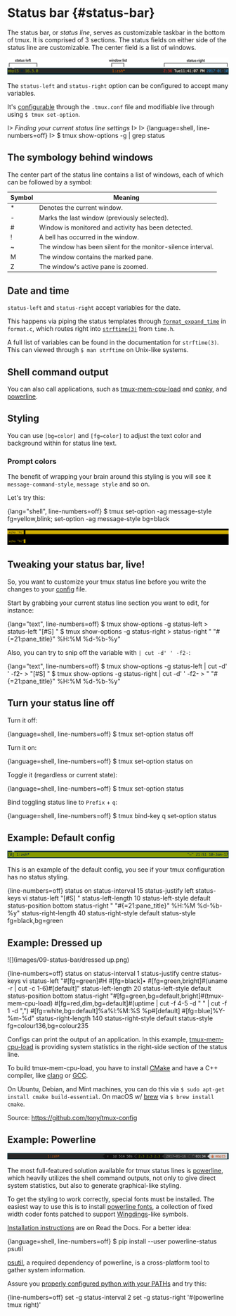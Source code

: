 # Status bar {#status-bar}

The status bar, or *status line*, serves as customizable taskbar in the bottom
of tmux. It is comprised of 3 sections. The status fields on either side
of the status line are customizable. The center field is a list of windows.

![](images/09-status-bar/overview.png)

The `status-left` and `status-right` option can be configured to accept 
many variables.

It's [configurable](#config) through the `.tmux.conf` file and modifiable live
through using `$ tmux set-option`.

I> *Finding your current status line settings* 
I>
I> {language=shell, line-numbers=off}
I>     $ tmux show-options -g | grep status

## The symbology behind windows

The center part of the status line contains a list of windows, each of which can
be followed by a symbol:

| Symbol | Meaning                                                      |
|--------|--------------------------------------------------------------|
| *      | Denotes the current window.                                  |
| -      | Marks the last window (previously selected).                 |
| #      | Window is monitored and activity has been detected.          |
| !      | A bell has occurred in the window.                           |
| ~      | The window has been silent for the monitor-silence interval. |
| M      | The window contains the marked pane.                         |
| Z      | The window's active pane is zoomed.                          |

## Date and time

`status-left` and `status-right` accept variables for the date. 

This happens via piping the status templates through [`format_expand_time`](https://github.com/tmux/tmux/blob/2.3/format.c#L868)
in `format.c`, which routes right into [`strftime(3)`](http://pubs.opengroup.org/onlinepubs/9699919799/functions/strftime.html)
from `time.h`.

A full list of variables can be found in the documentation for `strftime(3)`.
This can viewed through `$ man strftime` on Unix-like systems.

## Shell command output

You can also call applications, such as [tmux-mem-cpu-load](https://github.com/thewtex/tmux-mem-cpu-load)
and [conky](https://github.com/brndnmtthws/conky), and [powerline](#powerline).

## Styling

You can use `[bg=color]` and `[fg=color]` to adjust the text color and
background within for status line text. 

### Prompt colors

The benefit of wrapping your brain around this styling is you will see
it `message-command-style`, `message style` and so on.

Let's try this:

{lang="shell", line-numbers=off}
    $ tmux set-option -ag message-style fg=yellow,blink\; set-option -ag message-style bg=black

![Top: default scheme for prompt. Bottom: newly-styled.](images/09-status-bar/prompt.png)

## Tweaking your status bar, live!

So, you want to customize your tmux status line before you write the changes to
your [config](#config) file.

Start by grabbing your current status line section you want to edit, for
instance:

{lang="text", line-numbers=off}
    $ tmux show-options -g status-left
    > status-left "[#S] "
    $ tmux show-options -g status-right
    > status-right " "#{=21:pane_title}" %H:%M %d-%b-%y"

Also, you can try to snip off the variable with `| cut -d' ' -f2-`:

{lang="text", line-numbers=off}
    $ tmux show-options -g status-left | cut -d' ' -f2-
    > "[#S] "
    $ tmux show-options -g status-right | cut -d' ' -f2-
    > " "#{=21:pane_title}" %H:%M %d-%b-%y"

## Turn your status line off

Turn it off:

{language=shell, line-numbers=off}
    $ tmux set-option status off

Turn it on:

{language=shell, line-numbers=off}
    $ tmux set-option status on

Toggle it (regardless or current state):

{language=shell, line-numbers=off}
    $ tmux set-option status

Bind toggling status line to `Prefix` + `q`:

{language=shell, line-numbers=off}
    $ tmux bind-key q set-option status

## Example: Default config

![](images/09-status-bar/default.png)

This is an example of the default config, you see if your tmux
configuration has no status styling.

{line-numbers=off}
    status on
    status-interval 15
    status-justify left
    status-keys vi
    status-left "[#S] "
    status-left-length 10
    status-left-style default
    status-position bottom
    status-right " "#{=21:pane_title}" %H:%M %d-%b-%y"
    status-right-length 40
    status-right-style default
    status-style fg=black,bg=green

## Example: Dressed up

![](images/09-status-bar/dressed up.png)

{line-numbers=off}
    status on
    status-interval 1
    status-justify centre
    status-keys vi
    status-left "#[fg=green]#H #[fg=black]• #[fg=green,bright]#(uname -r | cut -c 1-6)#[default]"
    status-left-length 20
    status-left-style default
    status-position bottom
    status-right "#[fg=green,bg=default,bright]#(tmux-mem-cpu-load) #[fg=red,dim,bg=default]#(uptime | cut -f 4-5 -d " " | cut -f 1 -d ",") #[fg=white,bg=default]%a%l:%M:%S %p#[default] #[fg=blue]%Y-%m-%d"
    status-right-length 140
    status-right-style default
    status-style fg=colour136,bg=colour235

Configs can print the output of an application. In this example,
[tmux-mem-cpu-load](https://github.com/thewtex/tmux-mem-cpu-load) is providing
system statistics in the right-side section of the status line.

To build tmux-mem-cpu-load, you have to install [CMake](https://cmake.org/)
and have a C++ compiler, like [clang](http://clang.llvm.org/) or [GCC](https://gcc.gnu.org/).

On Ubuntu, Debian, and Mint machines, you can do this via `$ sudo apt-get
install cmake build-essential`. On macOS w/ [brew](http://brew.sh/) via `$ brew
install cmake`.

Source: <https://github.com/tony/tmux-config>

## Example: Powerline

![](images/09-status-bar/powerline.png)

The most full-featured solution available for tmux status lines is
[powerline](https://github.com/powerline/powerline/), which heavily utilizes the
shell command outputs, not only to give direct system statistics, but also to
generate graphical-like styling.

To get the styling to work correctly, special fonts must be installed. The
easiest way to use this is to install [powerline fonts](https://github.com/powerline/fonts),
a collection of fixed width coder fonts patched to support [Wingdings](https://en.wikipedia.org/wiki/Wingdings)-like
symbols.

[Installation instructions](https://powerline.readthedocs.io/en/latest/installation.html)
are on Read the Docs. For a better idea:

{language=shell, line-numbers=off}
    $ pip install --user powerline-status psutil

[psutil](https://github.com/giampaolo/psutil), a required dependency of
powerline, is a cross-platform tool to gather system information.

Assure you [properly configured python with your PATHs](#troubleshoot-site-paths) and try this:

{line-numbers=off}
    set -g status-interval 2
    set -g status-right '#(powerline tmux right)'
